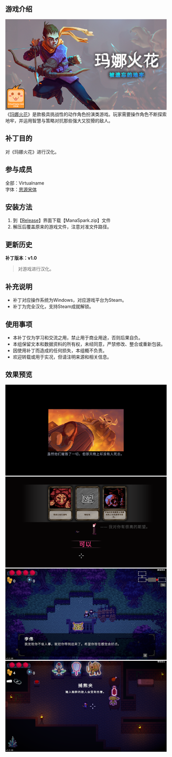 ## 游戏介绍
![封面](https://github.com/VirtualCup/Mana-Spark/blob/master/Preview/Cover.png?raw=true "封面")    
《[玛娜火花](https://store.steampowered.com/app/630720)》是款极具挑战性的动作角色扮演类游戏。玩家需要操作角色不断探索地牢，并运用智慧与策略对抗那些强大又狡猾的敌人。

## 补丁目的
对《玛娜火花》进行汉化。

## 参与成员
全部：Virtualname   
字体：[思源宋体](https://github.com/adobe-fonts/source-han-serif)

## 安装方法
1. 到【[Release](https://github.com/VirtualCup/Mana-Spark/releases/tag/v1.0 "发布页面")】界面下载【ManaSpark.zip】文件
2. 解压后覆盖原来的游戏文件，注意对准文件路径。

## 更新历史
**补丁版本：v1.0**
> 对游戏进行汉化。

## 补充说明
* 补丁对应操作系统为Windows，对应游戏平台为Steam。
* 补丁为完全汉化，支持Steam成就解锁。

## 使用事项
* 本补丁仅为学习和交流之用，禁止用于商业用途，否则后果自负。   
* 本组保留文本和数据资料的所有权，未经同意，严禁修改、整合或重新包装。  
* 因使用补丁而造成的任何损失，本组概不负责。   
* 欢迎转载或用于实况，但请注明来源和相关信息。  

## 效果预览
![预览图 1](https://github.com/VirtualCup/Mana-Spark/blob/master/Preview/Preview_1.png?raw=true "预览图 1")   
![预览图 2](https://github.com/VirtualCup/Mana-Spark/blob/master/Preview/Preview_2.png?raw=true "预览图 2")  
![预览图 3](https://github.com/VirtualCup/Mana-Spark/blob/master/Preview/Preview_3.png?raw=true "预览图 3")  
![预览图 4](https://github.com/VirtualCup/Mana-Spark/blob/master/Preview/Preview_4.png?raw=true "预览图 4")    
